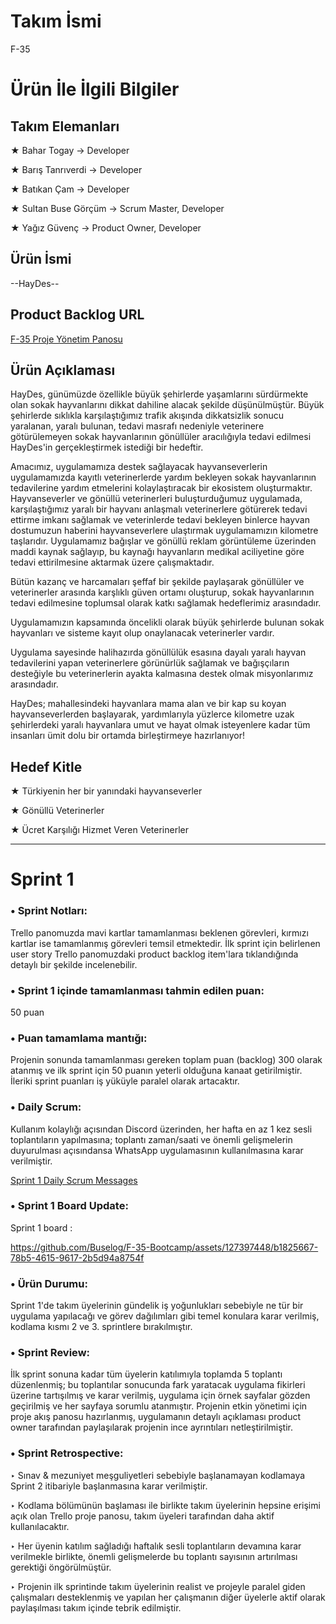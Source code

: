 # Takım İsmi

F-35

# Ürün İle İlgili Bilgiler

## Takım Elemanları

★ Bahar Togay -> Developer

★ Barış Tanrıverdi -> Developer

★ Batıkan Çam -> Developer

★ Sultan Buse Görçüm -> Scrum Master, Developer

★ Yağız Güvenç -> Product Owner, Developer

## Ürün İsmi

--HayDes--

## Product Backlog URL

<a href="https://trello.com/b/IVWSJFTV/sprint-1">F-35 Proje Yönetim Panosu</a>

## Ürün Açıklaması

HayDes, günümüzde özellikle büyük şehirlerde yaşamlarını sürdürmekte olan sokak hayvanlarını dikkat dahiline alacak şekilde düşünülmüştür. Büyük şehirlerde sıklıkla karşılaştığımız trafik akışında dikkatsizlik sonucu yaralanan, yaralı bulunan, tedavi masrafı nedeniyle veterinere götürülemeyen sokak hayvanlarının
gönüllüler aracılığıyla tedavi edilmesi HayDes'in gerçekleştirmek istediği bir hedeftir.

Amacımız, uygulamamıza destek sağlayacak hayvanseverlerin uygulamamızda kayıtlı veterinerlerde yardım bekleyen sokak hayvanlarının tedavilerine yardım etmelerini kolaylaştıracak bir ekosistem oluşturmaktır. 
Hayvanseverler ve gönüllü veterinerleri buluşturduğumuz uygulamada, karşılaştığımız yaralı bir hayvanı anlaşmalı veterinerlere götürerek tedavi ettirme imkanı sağlamak ve veterinlerde tedavi bekleyen binlerce hayvan dostumuzun haberini hayvanseverlere ulaştırmak uygulamamızın kilometre taşlarıdır.
Uygulamamız bağışlar ve gönüllü reklam görüntüleme üzerinden maddi kaynak sağlayıp, bu kaynağı hayvanların medikal aciliyetine göre tedavi ettirilmesine aktarmak üzere çalışmaktadır.

Bütün kazanç ve harcamaları şeffaf bir şekilde paylaşarak gönüllüler ve veterinerler arasında karşlıklı güven ortamı oluşturup, sokak hayvanlarının tedavi edilmesine toplumsal olarak katkı sağlamak hedeflerimiz arasındadır.

Uygulamamızın kapsamında öncelikli olarak büyük şehirlerde bulunan sokak hayvanları ve sisteme kayıt olup onaylanacak veterinerler vardır. 

Uygulama sayesinde halihazırda gönüllülük esasına dayalı yaralı hayvan tedavilerini yapan veterinerlere görünürlük sağlamak ve bağışçıların desteğiyle bu veterinerlerin ayakta kalmasına destek olmak misyonlarımız arasındadır.

HayDes; mahallesindeki hayvanlara mama alan ve bir kap su koyan hayvanseverlerden başlayarak, yardımlarıyla yüzlerce kilometre uzak şehirlerdeki yaralı hayvanlara
umut ve hayat olmak isteyenlere kadar tüm insanları ümit dolu bir ortamda birleştirmeye hazırlanıyor!

## Hedef Kitle

★ Türkiyenin her bir yanındaki hayvanseverler

★ Gönüllü Veterinerler

★ Ücret Karşılığı Hizmet Veren Veterinerler

---

# Sprint 1

### • Sprint Notları: 
Trello panomuzda mavi kartlar tamamlanması beklenen görevleri, kırmızı kartlar ise tamamlanmış görevleri temsil etmektedir. İlk sprint için belirlenen user story Trello panomuzdaki product backlog item'lara tıklandığında detaylı bir şekilde incelenebilir.


### • Sprint 1 içinde tamamlanması tahmin edilen puan:

50 puan

### • Puan tamamlama mantığı:

Projenin sonunda tamamlanması gereken toplam puan (backlog) 300 olarak atanmış ve ilk sprint için 50 puanın yeterli olduğuna kanaat getirilmiştir. İleriki sprint puanları iş yüküyle paralel olarak artacaktır.

### • Daily Scrum:

Kullanım kolaylığı açısından Discord üzerinden, her hafta en az 1 kez sesli toplantıların yapılmasına; toplantı zaman/saati ve önemli gelişmelerin duyurulması açısındansa
WhatsApp uygulamasının kullanılmasına karar verilmiştir.

<a href="https://1drv.ms/w/s!Arf2yPG5qhHzgTatBMctWxGs3gy9?e=5O2tky">Sprint 1 Daily Scrum Messages</a>

### • Sprint 1 Board Update:

Sprint 1 board :



https://github.com/Buselog/F-35-Bootcamp/assets/127397448/b1825667-78b5-4615-9617-2b5d94a8754f



### • Ürün Durumu:

Sprint 1'de takım üyelerinin gündelik iş yoğunlukları sebebiyle ne tür bir uygulama yapılacağı ve görev dağılımları gibi temel konulara karar verilmiş, kodlama kısmı 2 ve 3. sprintlere bırakılmıştır.

### • Sprint Review:
İlk sprint sonuna kadar tüm üyelerin katılımıyla toplamda 5 toplantı düzenlenmiş; bu toplantılar sonucunda fark yaratacak uygulama fikirleri üzerine tartışılmış ve karar verilmiş, uygulama için örnek sayfalar gözden geçirilmiş ve her sayfaya sorumlu atanmıştır. Projenin etkin yönetimi için proje akış panosu hazırlanmış, uygulamanın detaylı açıklaması product owner tarafından paylaşılarak projenin ince ayrıntıları netleştirilmiştir.


### • Sprint Retrospective:

‣ Sınav & mezuniyet meşguliyetleri sebebiyle başlanamayan kodlamaya Sprint 2 itibariyle başlanmasına karar verilmiştir.

‣ Kodlama bölümünün başlaması ile birlikte takım üyelerinin hepsine erişimi açık olan Trello proje panosu, takım üyeleri tarafından daha aktif kullanılacaktır.

‣ Her üyenin katılım sağladığı haftalık sesli toplantıların devamına karar verilmekle birlikte, önemli gelişmelerde bu toplantı sayısının artırılması gerektiği öngörülmüştür.

‣ Projenin ilk sprintinde takım üyelerinin realist ve projeyle paralel giden çalışmaları desteklenmiş ve yapılan her çalışmanın diğer üyelerle aktif olarak paylaşılması takım içinde tebrik edilmiştir.




